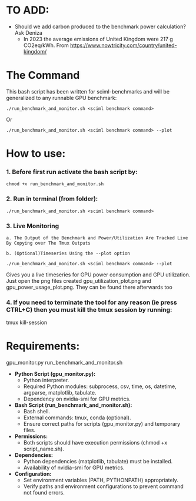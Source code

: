 # TO ADD:
- Should we add carbon produced to the benchmark power calculation? Ask Deniza
	- In 2023 the average emissions of United Kingdom were 217 g CO2eq/kWh. From <https://www.nowtricity.com/country/united-kingdom/>

The Command
===========
This bash script has been written for sciml-benchmarks and will be generalized to any runnable GPU benchmark:

```
./run_benchmark_and_monitor.sh <sciml benchmark command>
```

Or 

```
./run_benchmark_and_monitor.sh <sciml benchmark command> --plot
```

# How to use:
### 1. Before first run activate the bash script by:

```
chmod +x run_benchmark_and_monitor.sh
```

### 2. Run in terminal (from folder):

 ```
./run_benchmark_and_monitor.sh <sciml benchmark command> 
```

### 3.  Live Monitoring
	a. The Output of the Benchmark and Power/Utilization Are Tracked Live By Copying over The Tmux Outputs

	b. (Optional)Timeseries Using the --plot option
  
```
./run_benchmark_and_monitor.sh <sciml benchmark command> --plot
```

Gives you a live timeseries for GPU power consumption and GPU utilization. Just open the png files created gpu_utilization_plot.png and gpu_power_usage_plot.png. They can be found there afterwards too

### 4. If you need to terminate the tool for any reason (ie press CTRL+C) then you must kill the tmux session by running:
tmux kill-session


# Requirements:
gpu_monitor.py 
run_benchmark_and_monitor.sh


* **Python Script (gpu_monitor.py):**
	* Python interpreter.
	* Required Python modules: subprocess, csv, time, os, datetime, argparse, matplotlib, tabulate.
	* Dependency on nvidia-smi for GPU metrics.
* **Bash Script (run_benchmark_and_monitor.sh):**
	* Bash shell.
	* External commands: tmux, conda (optional).
	* Ensure correct paths for scripts (gpu_monitor.py) and temporary files.
* **Permissions:**
	* Both scripts should have execution permissions (chmod +x script_name.sh).
* **Dependencies:**
	* Python dependencies (matplotlib, tabulate) must be installed.
	* Availability of nvidia-smi for GPU metrics.
* **Configuration:**
	* Set environment variables (PATH, PYTHONPATH) appropriately.
	* Verify paths and environment configurations to prevent command not found errors.
